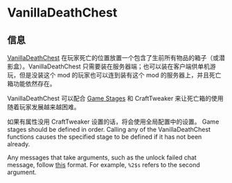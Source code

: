 # VanillaDeathChest

## 信息

[VanillaDeathChest](https://minecraft.curseforge.com/projects/vanilladeathchest) 在玩家死亡的位置放置一个包含了生前所有物品的箱子（或潜影盒）。VanillaDeathChest 只需要装在服务器端；也可以装在客户端供单机游玩，但是没装这个 mod 的玩家也可以连到装有这个 mod 的服务器上，并且死亡箱功能依然存在。

VanillaDeathChest 可以配合 [Game Stages](https://minecraft.curseforge.com/projects/game-stages) 和 CraftTweaker 来让死亡箱的使用随着玩家发展越来越困难。

如果有属性没用 CraftTweaker 设置的话，将会使用全局配置中的设置。 Game stages should be defined in order. Calling any of the VanillaDeathChest functions causes the specified stage to be defined if it has not been already.

Any messages that take arguments, such as the unlock failed chat message, follow [this](https://dzone.com/articles/java-string-format-examples) format. For example, `%2$s` refers to the second argument.